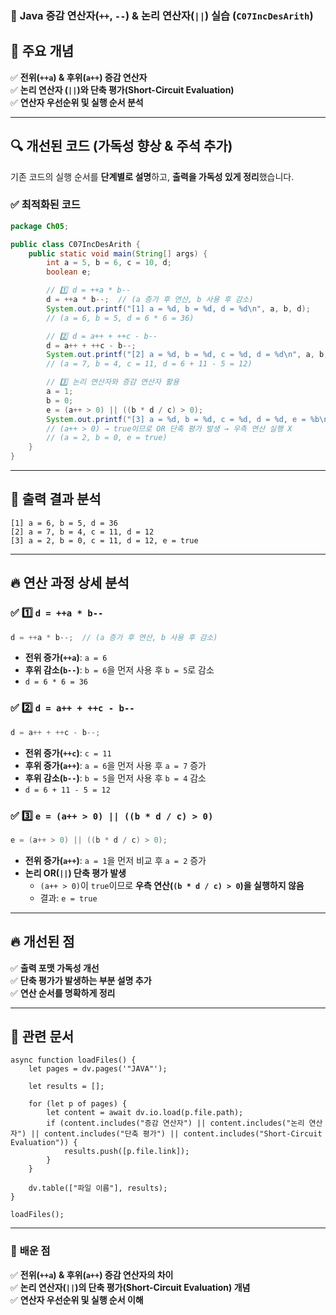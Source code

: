 ### 📌 **Java 증감 연산자(`++`, `--`) & 논리 연산자(`||`) 실습 (`C07IncDesArith`)**

## 🚀 **주요 개념**

✅ **전위(`++a`) & 후위(`a++`) 증감 연산자**  
✅ **논리 연산자 (`||`)와 단축 평가(Short-Circuit Evaluation)**  
✅ **연산자 우선순위 및 실행 순서 분석**

---

## 🔍 **개선된 코드 (가독성 향상 & 주석 추가)**

기존 코드의 실행 순서를 **단계별로 설명**하고, **출력을 가독성 있게 정리**했습니다.

### ✅ **최적화된 코드**

```java
package Ch05;

public class C07IncDesArith {
    public static void main(String[] args) {
        int a = 5, b = 6, c = 10, d;
        boolean e;

        // 1️⃣ d = ++a * b--
        d = ++a * b--;  // (a 증가 후 연산, b 사용 후 감소)
        System.out.printf("[1] a = %d, b = %d, d = %d\n", a, b, d);
        // (a = 6, b = 5, d = 6 * 6 = 36)

        // 2️⃣ d = a++ + ++c - b--
        d = a++ + ++c - b--;
        System.out.printf("[2] a = %d, b = %d, c = %d, d = %d\n", a, b, c, d);
        // (a = 7, b = 4, c = 11, d = 6 + 11 - 5 = 12)

        // 3️⃣ 논리 연산자와 증감 연산자 활용
        a = 1;
        b = 0;
        e = (a++ > 0) || ((b * d / c) > 0);
        System.out.printf("[3] a = %d, b = %d, c = %d, d = %d, e = %b\n", a, b, c, d, e);
        // (a++ > 0) → true이므로 OR 단축 평가 발생 → 우측 연산 실행 X
        // (a = 2, b = 0, e = true)
    }
}
```

---

## 🔎 **출력 결과 분석**

```
[1] a = 6, b = 5, d = 36
[2] a = 7, b = 4, c = 11, d = 12
[3] a = 2, b = 0, c = 11, d = 12, e = true
```

---

## 🔥 **연산 과정 상세 분석**

### ✅ **1️⃣ `d = ++a * b--`**

```java
d = ++a * b--;  // (a 증가 후 연산, b 사용 후 감소)
```

- **전위 증가(`++a`)**: `a = 6`
- **후위 감소(`b--`)**: `b = 6`을 먼저 사용 후 `b = 5`로 감소
- `d = 6 * 6 = 36`

### ✅ **2️⃣ `d = a++ + ++c - b--`**

```java
d = a++ + ++c - b--;
```

- **전위 증가(`++c`)**: `c = 11`
- **후위 증가(`a++`)**: `a = 6`을 먼저 사용 후 `a = 7` 증가
- **후위 감소(`b--`)**: `b = 5`을 먼저 사용 후 `b = 4` 감소
- `d = 6 + 11 - 5 = 12`

### ✅ **3️⃣ `e = (a++ > 0) || ((b * d / c) > 0)`**

```java
e = (a++ > 0) || ((b * d / c) > 0);
```

- **전위 증가(`a++`)**: `a = 1`을 먼저 비교 후 `a = 2` 증가
- **논리 OR(`||`) 단축 평가 발생**
    - `(a++ > 0)`이 `true`이므로 **우측 연산(`(b * d / c) > 0`)을 실행하지 않음**
    - 결과: `e = true`

---

## 🔥 **개선된 점**

✅ **출력 포맷 가독성 개선**  
✅ **단축 평가가 발생하는 부분 설명 추가**  
✅ **연산 순서를 명확하게 정리**

---

## 📌 **관련 문서**

```dataviewjs
async function loadFiles() {
    let pages = dv.pages('"JAVA"');  

    let results = [];

    for (let p of pages) {
        let content = await dv.io.load(p.file.path); 
        if (content.includes("증감 연산자") || content.includes("논리 연산자") || content.includes("단축 평가") || content.includes("Short-Circuit Evaluation")) {
            results.push([p.file.link]); 
        }
    }

    dv.table(["파일 이름"], results);
}

loadFiles();
```

---

### 🎯 **배운 점**

✅ **전위(`++a`) & 후위(`a++`) 증감 연산자의 차이**  
✅ **논리 연산자(`||`)의 단축 평가(Short-Circuit Evaluation) 개념**  
✅ **연산자 우선순위 및 실행 순서 이해**
